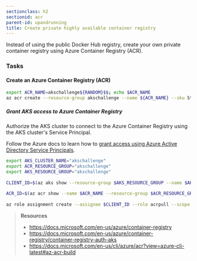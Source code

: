 ```yaml
---
sectionclass: h2
sectionid: acr
parent-id: upandrunning
title: Create private highly available container registry 
---
```


Instead of using the public Docker Hub registry, create your own private container registry using Azure Container Registry (ACR).

### Tasks

#### Create an Azure Container Registry (ACR)


```sh
export ACR_NAME=akschallenge${RANDOM}$$; echo $ACR_NAME
az acr create --resource-group akschallenge --name ${ACR_NAME} --sku Standard
```

##### Grant AKS access to Azure Container Registry

Authorize the AKS cluster to connect to the Azure Container Registry using the AKS cluster's Service Principal.

Follow the Azure docs to learn how to [grant access using Azure Active Directory Service Principals](https://docs.microsoft.com/en-us/azure/container-registry/container-registry-auth-aks).


```sh
export AKS_CLUSTER_NAME="akschallenge"
export ACR_RESOURCE_GROUP="akschallenge"
export AKS_RESOURCE_GROUP="akschallenge"
 
CLIENT_ID=$(az aks show --resource-group $AKS_RESOURCE_GROUP --name $AKS_CLUSTER_NAME --query "servicePrincipalProfile.clientId" --output tsv)
 
ACR_ID=$(az acr show --name $ACR_NAME --resource-group $ACR_RESOURCE_GROUP --query "id" --output tsv)
 
az role assignment create --assignee $CLIENT_ID --role acrpull --scope $ACR_ID
```

> **Resources**
>
> * <https://docs.microsoft.com/en-us/azure/container-registry>
> * <https://docs.microsoft.com/en-us/azure/container-registry/container-registry-auth-aks>
> * <https://docs.microsoft.com/en-us/cli/azure/acr?view=azure-cli-latest#az-acr-build>